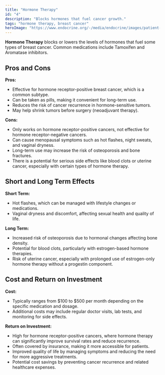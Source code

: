 ```yaml
---
title: "Hormone Therapy"
id: "4"
description: "Blocks hormones that fuel cancer growth."
tags: "hormone therapy, breast cancer"
heroImage: "https://www.endocrine.org/-/media/endocrine/images/patient-engagement-webpage/condition-page-images/hormones/hormones_and_endocrine_function_1796x943.jpg"
---
```


**Hormone Therapy** blocks or lowers the levels of hormones that fuel some types of breast cancer. Common medications include Tamoxifen and Aromatase inhibitors.

## Pros and Cons

**Pros:**

- Effective for hormone receptor-positive breast cancer, which is a common subtype.
- Can be taken as pills, making it convenient for long-term use.
- Reduces the risk of cancer recurrence in hormone-sensitive tumors.
- May help shrink tumors before surgery (neoadjuvant therapy).

**Cons:**

- Only works on hormone receptor-positive cancers, not effective for hormone receptor-negative cancers.
- Can cause menopausal symptoms such as hot flashes, night sweats, and vaginal dryness.
- Long-term use may increase the risk of osteoporosis and bone fractures.
- There is a potential for serious side effects like blood clots or uterine cancer, especially with certain types of hormone therapy.

## Short and Long Term Effects

**Short Term:**

- Hot flashes, which can be managed with lifestyle changes or medications.
- Vaginal dryness and discomfort, affecting sexual health and quality of life.

**Long Term:**

- Increased risk of osteoporosis due to hormonal changes affecting bone density.
- Potential for blood clots, particularly with estrogen-based hormone therapies.
- Risk of uterine cancer, especially with prolonged use of estrogen-only hormone therapy without a progestin component.

## Cost and Return on Investment

**Cost:**

- Typically ranges from $100 to $500 per month depending on the specific medication and dosage.
- Additional costs may include regular doctor visits, lab tests, and monitoring for side effects.

**Return on Investment:**

- High for hormone receptor-positive cancers, where hormone therapy can significantly improve survival rates and reduce recurrence.
- Often covered by insurance, making it more accessible for patients.
- Improved quality of life by managing symptoms and reducing the need for more aggressive treatments.
- Potential cost savings by preventing cancer recurrence and related healthcare expenses.
